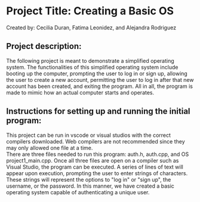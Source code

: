 <h1> Project Title: Creating a Basic OS </h1>
Created by: Cecilia Duran, Fatima Leonidez, and Alejandra Rodriguez

<h2>Project description:</h2> 
The following project is meant to demonstrate a simplified operating system. The functionalities of this simplified operating system include booting up the computer, prompting the user to log in or sign up, allowing the user to create a new account, permitting the user to log in after that new account has been created, and exiting the program. All in all, the program is made to mimic how an actual computer starts and operates.

<h2>Instructions for setting up and running the initial program:</h2> 
<p>This project can be run in vscode or visual studios with the correct compilers downloaded. Web compilers are not recommended since they may only allowed one file at a time. <br />
There are three files needed to run this program: auth.h, auth.cpp, and OS project1_main.cpp. Once all three files are open on a compiler such as Visual Studio, the program can be executed. A series of lines of text will appear upon execution, prompting the user to enter strings of characters. These strings will represent the options to "log in" or "sign up", the username, or the password. In this manner, we have created a basic operating system capable of authenticating a unique user. </p>
